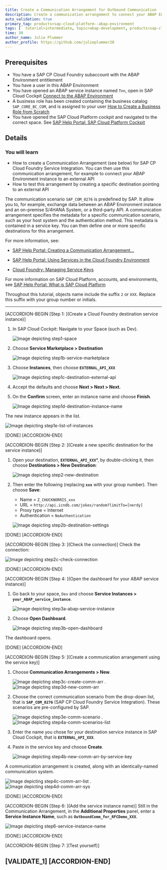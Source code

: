 ```yaml
---
title: Create a Communication Arrangement for Outbound Communication
description: Create a communication arrangement to connect your ABAP Environment to an external system - either SAP or third-party.
auto_validation: true
primary_tag: products>sap-cloud-platform--abap-environment
tags: [  tutorial>intermediate, topic>abap-development, products>sap-cloud-platform ]
time: 30
author_name: Julie Plummer
author_profile: https://github.com/julieplummer20  
---
```


## Prerequisites
- You have a SAP CP Cloud Foundry subaccount with the ABAP Environment entitlement
- You have a user in this ABAP Environment
- You have opened an ABAP service instance named `Tnn`, open in SAP Cloud Cockpit
[Connect to the ABAP Environment](https://help.sap.com/viewer/65de2977205c403bbc107264b8eccf4b/Cloud/en-US/7379dbd2e1684119bc1dd28874bbbb7b.html)
- A business role has been created containing the business catalog `SAP_CORE_BC_COM`, and is assigned to your user [How to Create a Business Role from Scratch](https://help.sap.com/viewer/65de2977205c403bbc107264b8eccf4b/Cloud/en-US/f65e51a7203443efb58fe535c3d13e5f.html)
- You have opened the SAP Cloud Platform cockpit and navigated to the correct space. See [SAP Help Portal: SAP Cloud Platform Cockpit](https://help.sap.com/viewer/65de2977205c403bbc107264b8eccf4b/Cloud/en-US/e47748b5bb571014afedc70595804f3e.html)


## Details
### You will learn
  - How to create a Communication Arrangement (see below) for SAP CP Cloud Foundry Service Integration. You can then use this communication arrangement, for example to connect your ABAP Environment instance to an external API
  - How to test this arrangement by creating a specific destination pointing to an external API

  The communication scenario `SAP_COM_0276` is predefined by SAP. It allow you to, for example, exchange data between an ABAP Environment instance and an on-premise S/4HANA System, or a third-party API.
  A communication arrangement specifies the metadata for a specific communication scenario, such as your host system and the authentication method. This metadata is contained in a service key.  You can then define one or more specific destinations for this arrangement.

  For more information, see:

  - [SAP Help Portal: Creating a Communication Arrangement...](https://help.sap.com/viewer/a96b1df8525f41f79484717368e30626/Cloud/en-US/7c1b45781c6f4d9ca23177b61805d179.html)

  - [SAP Help Portal: Using Services in the Cloud Foundry Environment](https://help.sap.com/viewer/65de2977205c403bbc107264b8eccf4b/Cloud/en-US/f22029f0e7404448ab65f71ff5b0804d.html)

  - [Cloud Foundry: Managing Service Keys](https://docs.cloudfoundry.org/devguide/services/service-keys.html)

For more information on SAP Cloud Platform, accounts, and environments, see [SAP Help Portal: What is SAP Cloud Platform](https://help.sap.com/viewer/65de2977205c403bbc107264b8eccf4b/Cloud/en-US/73beb06e127f4e47b849aa95344aabe1.html)

Throughout this tutorial, objects name include the suffix `2` or `XXX`. Replace this suffix with your group number or initials.

---

[ACCORDION-BEGIN [Step 1: ](Create a Cloud Foundry destination service instance)]
1. In SAP Cloud Cockpit: Navigate to your Space (such as Dev).

    ![Image depicting step1-space](step1-space.png)

2. Choose **Service Marketplace > Destination**

    ![Image depicting step1b-service-marketplace](step1b-service-marketplace.png)

3. Choose **Instances**, then choose **`EXTERNAL_API_XXX`**

    ![Image depicting step1c-destination-external-api](step1c-destination-new-instance.png)

4. Accept the defaults and choose **Next > Next > Next.**

5. On the **Confirm** screen, enter an instance name and choose **Finish**.

    ![Image depicting step1d-destination-instance-name](step1d-destination-instance-name.png)

The new instance appears in the list.

![Image depicting step1e-list-of-instances](step1e-list-of-instances.png)

[DONE]
[ACCORDION-END]

[ACCORDION-BEGIN [Step 2: ](Create a new specific destination for the service instance)]

1. Open your destination, **`EXTERNAL_API_XXX`***, by double-clicking it, then choose **Destinations > New Destination**:

    ![Image depicting step2-new-destination](step2-new-destination.png)

2. Then enter the following (replacing **`xxx`** with your group number). Then choose **Save**:
    - Name  = `Z_CHUCKNORRIS_xxx`
    - URL = `http://api.icndb.com/jokes/random?limitTo=[nerdy]`
    - Proxy type = Internet
    - Authentication = `NoAuthentication`

    ![Image depicting step2b-destination-settings](step2b-destination-settings.png)  

[DONE]
[ACCORDION-END]

[ACCORDION-BEGIN [Step 3: ](Check the connection)]
Check the connection:

![Image depicting step2c-check-connection](step2c-check-connection.png)  

[DONE]
[ACCORDION-END]

[ACCORDION-BEGIN [Step 4: ](Open the dashboard for your ABAP service instance)]
1. Go back to your space, `Dev` and choose **Service Instances >  `your_ABAP_service_instance`**.

    ![Image depicting step3a-abap-service-instance](step3a-abap-service-instance.png)

2. Choose **Open Dashboard**.

    ![Image depicting step3b-open-dashboard](step3b-open-dashboard.png)

The dashboard opens.

[DONE]
[ACCORDION-END]

[ACCORDION-BEGIN [Step 5: ](Create a communication arrangement using the service key)]
1. Choose **Communication Arrangements > New**.

    ![Image depicting step3c-create-comm-arr](step3c-create-comm-arr.png)
    .
    ![Image depicting step3d-new-comm-arr](step3d-new-comm-arr.png)

2. Choose the correct communication scenario from the drop-down list, that is **`SAP_COM_0276`** (SAP CP Cloud Foundry Service Integration). These scenarios are pre-configured by SAP.

    ![Image depicting step3e-comm-scenario](step3e-comm-scenario.png)
    .
    ![Image depicting step4a-comm-scenarios-list](step4a-comm-scenarios-list.png)

3. Enter the name you chose for your destination service instance in SAP Cloud Cockpit, that is **`EXTERNAL_API_XXX`**.

4. Paste in the service key and choose **Create**.

    ![Image depicting step4b-new-comm-arr-by-service-key](step4b-new-comm-arr-by-service-key.png)

A communication arrangement is created, along with an identically-named communication system.

![Image depicting step4c-comm-arr-list](step4c-comm-arr-list.png)
.
![Image depicting step4d-comm-arr-sys](step4d-comm-arr-sys.png)

[DONE]
[ACCORDION-END]

[ACCORDION-BEGIN [Step 6: ](Add the service instance name)]
Still in the Communication Arrangement, in the **Additional Properties** panel, enter a **Service Instance Name**, such as **`OutboundComm_for_RFCDemo_XXX`**.

![Image depicting step6-service-instance-name](step6-service-instance-name.png)

[DONE]
[ACCORDION-END]

[ACCORDION-BEGIN [Step 7: ](Test yourself)]


[VALIDATE_1]
[ACCORDION-END]
---

